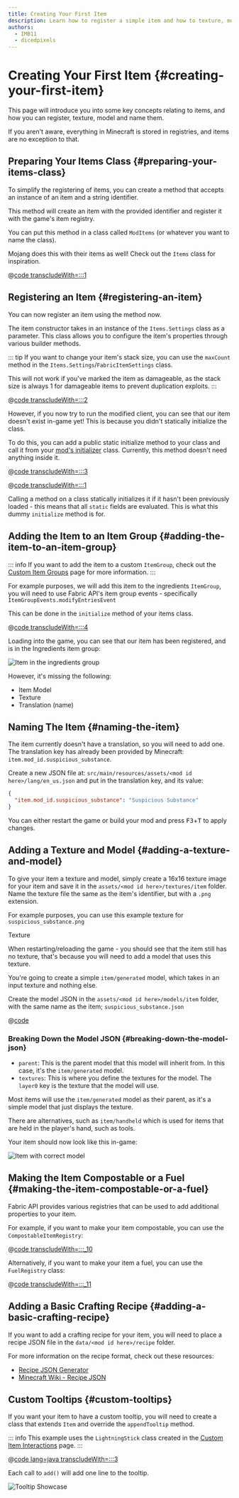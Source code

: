 ```yaml
---
title: Creating Your First Item
description: Learn how to register a simple item and how to texture, model and name it.
authors:
  - IMB11
  - dicedpixels
---
```


# Creating Your First Item {#creating-your-first-item}

This page will introduce you into some key concepts relating to items, and how you can register, texture, model and name them.

If you aren't aware, everything in Minecraft is stored in registries, and items are no exception to that.

## Preparing Your Items Class {#preparing-your-items-class}

To simplify the registering of items, you can create a method that accepts an instance of an item and a string identifier.

This method will create an item with the provided identifier and register it with the game's item registry.

You can put this method in a class called `ModItems` (or whatever you want to name the class).

Mojang does this with their items as well! Check out the `Items` class for inspiration.

@[code transcludeWith=:::1](@/reference/latest/src/main/java/com/example/docs/item/ModItems.java)

## Registering an Item {#registering-an-item}

You can now register an item using the method now.

The item constructor takes in an instance of the `Items.Settings` class as a parameter. This class allows you to configure the item's properties through various builder methods.

::: tip
If you want to change your item's stack size, you can use the `maxCount` method in the `Items.Settings`/`FabricItemSettings` class.

This will not work if you've marked the item as damageable, as the stack size is always 1 for damageable items to prevent duplication exploits.
:::

@[code transcludeWith=:::2](@/reference/latest/src/main/java/com/example/docs/item/ModItems.java)

However, if you now try to run the modified client, you can see that our item doesn't exist in-game yet! This is because you didn't statically initialize the class.

To do this, you can add a public static initialize method to your class and call it from your [mod's initializer](./getting-started/project-structure#entrypoints) class. Currently, this method doesn't need anything inside it.

@[code transcludeWith=:::3](@/reference/latest/src/main/java/com/example/docs/item/ModItems.java)

@[code transcludeWith=:::1](@/reference/latest/src/main/java/com/example/docs/item/FabricDocsReferenceItems.java)

Calling a method on a class statically initializes it if it hasn't been previously loaded - this means that all `static` fields are evaluated. This is what this dummy `initialize` method is for.

## Adding the Item to an Item Group {#adding-the-item-to-an-item-group}

::: info
If you want to add the item to a custom `ItemGroup`, check out the [Custom Item Groups](./custom-item-groups) page for more information.
:::

For example purposes, we will add this item to the ingredients `ItemGroup`, you will need to use Fabric API's item group events - specifically `ItemGroupEvents.modifyEntriesEvent`

This can be done in the `initialize` method of your items class.

@[code transcludeWith=:::4](@/reference/latest/src/main/java/com/example/docs/item/ModItems.java)

Loading into the game, you can see that our item has been registered, and is in the Ingredients item group:

![Item in the ingredients group](/assets/develop/items/first_item_0.png)

However, it's missing the following:

- Item Model
- Texture
- Translation (name)

## Naming The Item {#naming-the-item}

The item currently doesn't have a translation, so you will need to add one. The translation key has already been provided by Minecraft: `item.mod_id.suspicious_substance`.

Create a new JSON file at: `src/main/resources/assets/<mod id here>/lang/en_us.json` and put in the translation key, and its value:

```json
{
  "item.mod_id.suspicious_substance": "Suspicious Substance"
}
```

You can either restart the game or build your mod and press <kbd>F3</kbd>+<kbd>T</kbd> to apply changes.

## Adding a Texture and Model {#adding-a-texture-and-model}

To give your item a texture and model, simply create a 16x16 texture image for your item and save it in the `assets/<mod id here>/textures/item` folder. Name the texture file the same as the item's identifier, but with a `.png` extension.

For example purposes, you can use this example texture for `suspicious_substance.png`

<DownloadEntry visualURL="/assets/develop/items/first_item_1.png" downloadURL="/assets/develop/items/first_item_1_small.png">Texture</DownloadEntry>

When restarting/reloading the game - you should see that the item still has no texture, that's because you will need to add a model that uses this texture.

You're going to create a simple `item/generated` model, which takes in an input texture and nothing else.

Create the model JSON in the `assets/<mod id here>/models/item` folder, with the same name as the item; `suspicious_substance.json`

@[code](@/reference/latest/src/main/resources/assets/fabric-docs-reference/models/item/suspicious_substance.json)

### Breaking Down the Model JSON {#breaking-down-the-model-json}

- `parent`: This is the parent model that this model will inherit from. In this case, it's the `item/generated` model.
- `textures`: This is where you define the textures for the model. The `layer0` key is the texture that the model will use.

Most items will use the `item/generated` model as their parent, as it's a simple model that just displays the texture.

There are alternatives, such as `item/handheld` which is used for items that are held in the player's hand, such as tools.

Your item should now look like this in-game:

![Item with correct model](/assets/develop/items/first_item_2.png)

## Making the Item Compostable or a Fuel {#making-the-item-compostable-or-a-fuel}

Fabric API provides various registries that can be used to add additional properties to your item.

For example, if you want to make your item compostable, you can use the `CompostableItemRegistry`:

@[code transcludeWith=:::_10](@/reference/latest/src/main/java/com/example/docs/item/ModItems.java)

Alternatively, if you want to make your item a fuel, you can use the `FuelRegistry` class:

@[code transcludeWith=:::_11](@/reference/latest/src/main/java/com/example/docs/item/ModItems.java)

## Adding a Basic Crafting Recipe {#adding-a-basic-crafting-recipe}

<!-- In the future, an entire section on recipes and recipe types should be created. For now, this suffices. -->

If you want to add a crafting recipe for your item, you will need to place a recipe JSON file in the `data/<mod id here>/recipe` folder.

For more information on the recipe format, check out these resources:

- [Recipe JSON Generator](https://crafting.thedestruc7i0n.ca/)
- [Minecraft Wiki - Recipe JSON](https://minecraft.wiki/w/Recipe#JSON_Format)

## Custom Tooltips {#custom-tooltips}

If you want your item to have a custom tooltip, you will need to create a class that extends `Item` and override the `appendTooltip` method.

::: info
This example uses the `LightningStick` class created in the [Custom Item Interactions](./custom-item-interactions) page.
:::

@[code lang=java transcludeWith=:::3](@/reference/latest/src/main/java/com/example/docs/item/custom/LightningStick.java)

Each call to `add()` will add one line to the tooltip.

![Tooltip Showcase](/assets/develop/items/first_item_3.png)

